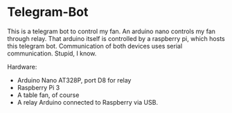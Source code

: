 # Telegram-Bot

This is a telegram bot to control my fan.
An arduino nano controls my fan through relay. That arduino itself is controlled by a raspberry pi,
which hosts this telegram bot. Communication of both devices uses serial communication.
Stupid, I know.

Hardware:
- Arduino Nano AT328P, port D8 for relay 
- Raspberry Pi 3
- A table fan, of course
- A relay
Arduino connected to Raspberry via USB.
